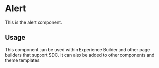 
# Alert

This is the alert component.

## Usage

This component can be used within Experience Builder and other page builders
that support SDC. It can also be added to other components and theme templates.
